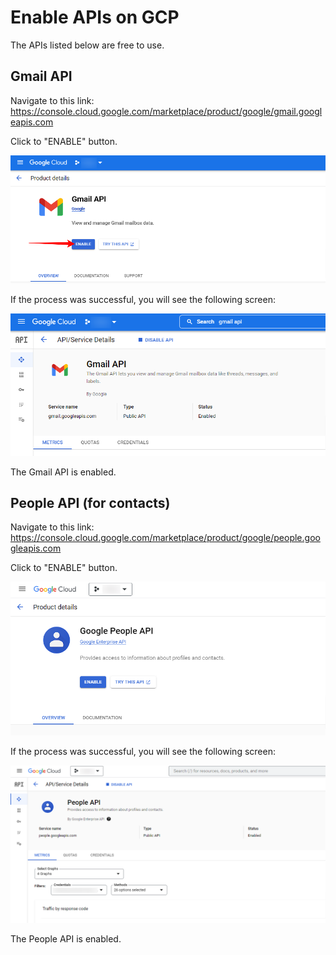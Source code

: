 
# Enable APIs on GCP

The APIs listed below are free to use.

## Gmail API

Navigate to this link:
https://console.cloud.google.com/marketplace/product/google/gmail.googleapis.com

Click to "ENABLE" button.

![](images/gmail-api-enable.png)

If the process was successful, you will see the following screen:

![](images/gmail-api-enabled.png)

The Gmail API is enabled.

## People API (for contacts)

Navigate to this link:
https://console.cloud.google.com/marketplace/product/google/people.googleapis.com

Click to "ENABLE" button.

![](images/people-api-enable.png)

If the process was successful, you will see the following screen:

![](images/people-api-enabled.png)

The People API is enabled.
